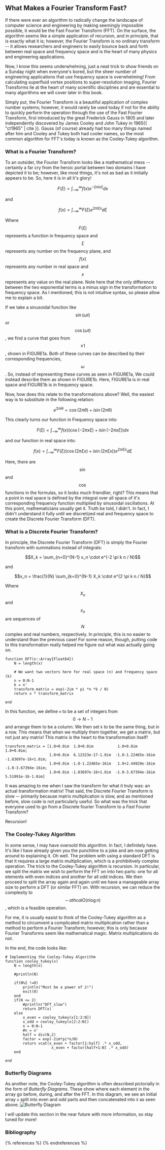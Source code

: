<script>
MathJax.Hub.Queue(["Typeset",MathJax.Hub]);
</script>
$$ 
\newcommand{\d}{\mathrm{d}}
\newcommand{\bff}{\boldsymbol{f}}
\newcommand{\bfg}{\boldsymbol{g}}
\newcommand{\bfp}{\boldsymbol{p}}
\newcommand{\bfq}{\boldsymbol{q}}
\newcommand{\bfx}{\boldsymbol{x}}
\newcommand{\bfu}{\boldsymbol{u}}
\newcommand{\bfv}{\boldsymbol{v}}
\newcommand{\bfA}{\boldsymbol{A}}
\newcommand{\bfB}{\boldsymbol{B}}
\newcommand{\bfC}{\boldsymbol{C}}
\newcommand{\bfM}{\boldsymbol{M}}
\newcommand{\bfJ}{\boldsymbol{J}}
\newcommand{\bfR}{\boldsymbol{R}}
\newcommand{\bfT}{\boldsymbol{T}}
\newcommand{\bfomega}{\boldsymbol{\omega}}
\newcommand{\bftau}{\boldsymbol{\tau}}
$$

## What Makes a Fourier Transform Fast?

If there were ever an algorithm to radically change the landscape of computer science and engineering by making seemingly impossible possible, it would be the Fast Fourier Transform (FFT). On the surface, the algorithm seems like a simple application of recursion, and in principle, that is exactly what it is; however, the Fourier Transform is no ordinary transform -- it allows researchers and engineers to easily bounce back and forth between real space and frequency space and is the heart of many physics and engineering applications.

Now, I know this seems underwhelming, just a neat trick to show friends on a Sunday night when everyone's bored, but the sheer number of engineering applications that use frequency space is overwhelming! From calculating superfluid vortex positions to super-resolution imaging, Fourier Transforms lie at the heart of many scientific disciplines and are essential to many algorithms we will cover later in this book. 

Simply put, the Fourier Transform is a beautiful application of complex number systems; however, it would rarely be used today if not for the ability to quickly perform the operation through the use of the Fast Fourier Transform, first introduced by the great Frederick Gauss in 1805 and later independently discovered by James Cooley and John Tukey in 1965{{ "ct1965" | cite }}. Gauss (of course) already had too many things named after him and Cooley and Tukey both had cooler names, so the most common algorithm for FFT's today is known as the Cooley-Tukey algorithm.

### What is a Fourier Transform?

To an outsider, the Fourier Transform looks like a mathematical mess -- certainly a far cry from the heroic portal between two domains I have depicted it to be; however, like most things, it's not as bad as it initially appears to be. So, here it is in all it's glory!

$$F(\xi) = \int_{-\infty} ^\infty f(x) e^{-2 \pi i x \xi} dx$$

and

$$f(x) = \int_{-\infty} ^\infty F(\xi) e^{2 \pi i \xi x} d\xi$$

Where $$F(\xi)$$ represents a function in frequency space and $$\xi$$ represents any number on the frequency plane, and $$f(x)$$ represents any number in real space and $$x$$ represents any value on the real plane. Note here that the only difference between the two exponential terms is a minus sign in the transformation to frequency space. As I mentioned, this is not intuitive syntax, so please allow me to explain a bit.

If we take a sinusoidal function like $$\sin(\omega t)$$ or $$\cos(\omega t)$$, we find a curve that goes from $$\pm1$$, shown in FIGURE1a. Both of these curves can be described by their corresponding frequencies, $$\omega$$. So, instead of representing these curves as seen in FIGURE1a, We could instead describe them as shown in FIGURE1b. Here, FIGURE1a is in real space and FIGURE1b is in frequency space. 

Now, how does this relate to the transformations above? Well, the easiest way is to substitute in the following relation:

$$e^{2 \pi i \theta} = \cos(2 \pi \theta) + i \sin(2 \pi \theta)$$

This clearly turns our function in Frequency space into:

$$F(\xi) = \int_{-\infty} ^\infty f(x) (\cos(-2 \pi x \xi) + i \sin(-2 \pi x \xi))dx$$

and our function in real space into:

$$f(x) = \int_{-\infty} ^\infty F(\xi) (\cos(2 \pi \xi x) + i \sin(2 \pi \xi x))e^{2 \pi i \xi x} d\xi$$

Here, there are $$\sin$$ and $$\cos$$ functions in the formulas, so it looks much friendlier, right? This means that a point in real space is defined by the integral over all space of it's corresponding frequency function multiplied by sinusoidal oscillations. At this point, mathematicians usually get it. Truth be told, I didn't. In fact, I didn't understand it fully until we discretized real and frequency space to create the Discrete Fourier Transform (DFT).

### What is a Discrete Fourier Transform?

In principle, the Discrete Fourier Transform (DFT) is simply the Fourier transform with summations instead of integrals:

$$X_k = \sum_{n=0}^{N-1} x_n \cdot e^{-2 \pi k n / N}$$

and 

$$x_n = \frac{1}{N} \sum_{k=0}^{N-1} X_k \cdot e^{2 \pi k n / N}$$

Where $$X_n$$ and $$x_n$$ are sequences of $$N$$ complex and real numbers, respectively. In principle, this is no easier to understand than the previous case! For some reason, though, putting code to this transformation really helped me figure out what was actually going on.

```
function DFT(x::Array{Float64})
    N = length(x)

    # We want two vectors here for real space (n) and frequency space (k)
    n = 0:N-1
    k = n'
    transform_matrix = exp(-2im * pi *n *k / N)
    return x * transform_matrix

end
```

In this function, we define `n` to be a set of integers from $$0 \rightarrow N-1$$ and arrange them to be a column. We then set `k` to be the same thing, but in a row. This means that when we multiply them together, we get a matrix, but not just any matrix! This matrix is the heart to the transformation itself!

```
transform_matrix = [1.0+0.0im  1.0+0.0im           1.0+0.0im          1.0+0.0im; 
                    1.0+0.0im  6.12323e-17-1.0im  -1.0-1.22465e-16im -1.83697e-16+1.0im; 
                    1.0+0.0im -1.0-1.22465e-16im   1.0+2.44929e-16im -1.0-3.67394e-16im; 
                    1.0+0.0im -1.83697e-16+1.0im  -1.0-3.67394e-16im  5.51091e-16-1.0im]
```

It was amazing to me when I saw the transform for what it truly was: an actual transformation matrix! That said, the Discrete Fourier Transform is slow -- primarily because matrix multiplication is slow, and as mentioned before, slow code is not particularly useful. So what was the trick that everyone used to go from a Discrete fourier Transform to a *Fast* Fourier Transform? 

Recursion!

### The Cooley-Tukey Algorithm

In some sense, I may have oversold this algorithm. In fact, I definitely have. It's like I have already given you the punchline to a joke and am now getting around to explaining it. Oh well. The problem with using a standard DFT is that it requires a large matrix multiplication, which is a prohibitively complex operation. The trick to the Cooley-Tukey algorithm is recursion. In particular, we split the matrix we wish to perform the FFT on into two parts: one for all elements with even indices and another for all odd indices. We then proceed to split the array again and again until we have a manageable array size to perform a DFT (or similar FFT) on. With recursion, we can reduce the complexity to $$\sim \,athcal{O}(n \log n)$$, which is a feasible operation. 

For me, it is usually easist to think of the Cooley-Tukey algorithm as a method to circumvent a complicated matrix multiplication rather than a method to perform a Fourier Transform; however, this is only because Fourier Transforms seem like mathematical magic. Matrix multiplications do not.

In the end, the code looks like:
```
# Implementing the Cooley-Tukey Algorithm
function cooley_tukey(x)
    N = length(x)

    #println(N)

    if(N%2 !=0)
        println("Must be a power of 2!")
        exit(0)
    end
    if(N <= 2)
        #println("DFT_slow")
        return DFT(x)
    else
        x_even = cooley_tukey(x[1:2:N])
        x_odd = cooley_tukey(x[2:2:N])
        n = 0:N-1
        #n = n'
        half = div(N,2)
        factor = exp(-2im*pi*n/N)
        return vcat(x_even + factor[1:half] .* x_odd,
                     x_even + factor[half+1:N] .* x_odd) 
    end
    
end
```

### Butterfly Diagrams
As another note, the Cooley-Tukey algorithm is often described pictorially in the form of *Butterfly Diagrams*. These show where each element in the array go before, during, and after the FFT. In this diagram, we see an initial array `x` split into even and odd parts and then concatenated into `X` as seen above.
![Butterfly Diagram](butterfly_diagram.png)

I will update this section in the near future with more information, so stay tuned for more!

### Bibliography

{% references %} {% endreferences %}
